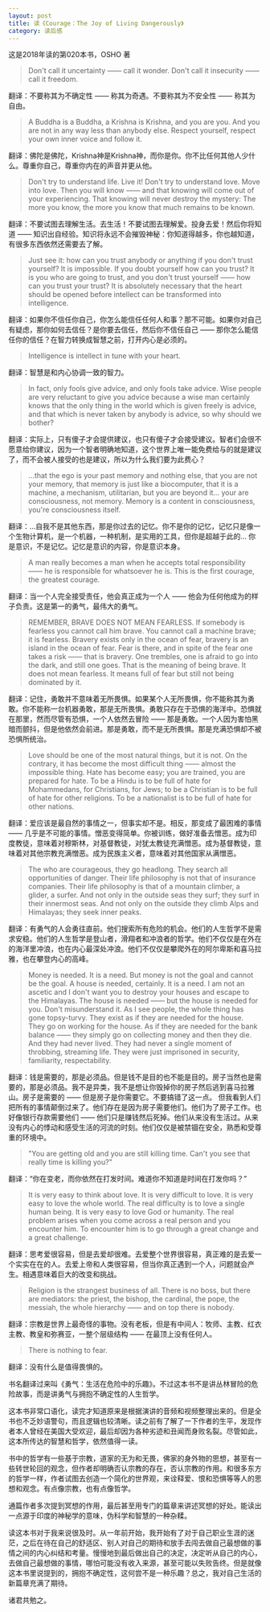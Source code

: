 ```yaml
---
layout: post
title: 读《Courage：The Joy of Living Dangerously》
category: 读后感
---
```

这是2018年读的第020本书，OSHO 著

>Don't call it uncertainty —— call it wonder. Don't call it insecurity —— call it freedom.

翻译：不要称其为不确定性 —— 称其为奇遇。不要称其为不安全性 —— 称其为自由。

>A Buddha is a Buddha, a Krishna is Krishna, and you are you. And you are not in any way less than anybody else. Respect yourself, respect your own inner voice and follow it.

翻译：佛陀是佛陀，Krishna神是Krishna神，而你是你。你不比任何其他人少什么。尊重你自己，尊重你内在的声音并更从他。

>Don't try to understand life. Live it! Don't try to understand love. Move into love. Then you will know —— and that knowing will come out of your experiencing. That knowing will never destroy the mystery: The more you know, the more you know that much remains to be known.

翻译：不要试图去理解生活。去生活！不要试图去理解爱。投身去爱！然后你将知道 —— 知识出自经验。知识将永远不会摧毁神秘：你知道得越多，你也越知道，有很多东西依然还需要去了解。

>Just see it: how can you trust anybody or anything if you don't trust yourself? It is impossible. If you doubt yourself how can you trust? It is you who are going to trust, and you don't trust yourself —— how can you trust your trust? It is absolutely necessary that the heart should be opened before intellect can be transformed into intelligence.

翻译：如果你不信任你自己，你怎么能信任任何人和事？那不可能。如果你对自己有疑虑，那你如何去信任？是你要去信任，然后你不信任自己 —— 那你怎么能信任你的信任？在智力转换成智慧之前，打开内心是必须的。

>Intelligence is intellect in tune with your heart.

翻译：智慧是和内心协调一致的智力。

>In fact, only fools give advice, and only fools take advice. Wise people are very reluctant to give you advice because a wise man certainly knows that the only thing in the world which is given freely is advice, and that which is never taken by anybody is advice, so why should we bother?

翻译：实际上，只有傻子才会提供建议，也只有傻子才会接受建议。智者们会很不愿意给你建议，因为一个智者明确地知道，这个世界上唯一能免费给与的就是建议了，而不会被人接受的也是建议，所以为什么我们要为此费心？

>…that the ego is your past memory and nothing else, that you are not your memory, that memory is just like a biocomputer, that it is a machine, a mechanism, utilitarian, but you are beyond it… your are consciousness, not memory. Memory is a content in consciousness, you're consciousness itself.

翻译：...自我不是其他东西，那是你过去的记忆。你不是你的记忆，记忆只是像一个生物计算机，是一个机器，一种机制，是实用的工具，但你是超越于此的... 你是意识，不是记忆。记忆是意识的内容，你是意识本身。

>A man really becomes a man when he accepts total responsibility —— he is responsible for whatsoever he is. This is the first courage, the greatest courage.

翻译：当一个人完全接受责任，他会真正成为一个人 —— 他会为任何他成为的样子负责。这是第一的勇气，最伟大的勇气。

>REMEMBER, BRAVE DOES NOT MEAN FEARLESS. If somebody is fearless you cannot call him brave. You cannot call a machine brave; it is fearless. Bravery exists only in the ocean of fear, bravery is an island in the ocean of fear. Fear is there, and in spite of the fear one takes a risk —— that is bravery. One trembles, one is afraid to go into the dark, and still one goes. That is the meaning of being brave. It does not mean fearless. It means full of fear but still not being dominated by it.

翻译：记住，勇敢并不意味着无所畏惧。如果某个人无所畏惧，你不能称其为勇敢。你不能称一台机器勇敢，那是无所畏惧。勇敢只存在于恐惧的海洋中。恐惧就在那里，然而尽管有恐惧，一个人依然去冒险 —— 那是勇敢。一个人因为害怕黑暗而颤抖，但是他依然会前进。那是勇敢，而不是无所畏惧。那是充满恐惧却不被恐惧所统治。

>Love should be one of the most natural things, but it is not. On the contrary, it has become the most difficult thing —— almost the impossible thing. Hate has become easy; you are trained, you are prepared for hate. To be a Hindu is to be full of hate for Mohammedans, for Christians, for Jews; to be a Christian is to be full of hate for other religions. To be a nationalist is to be full of hate for other nations.

翻译：爱应该是最自然的事情之一，但事实却不是。相反，那变成了最困难的事情 —— 几乎是不可能的事情。憎恶变得简单。你被训练，做好准备去憎恶。成为印度教徒，意味着对穆斯林，对基督教徒，对犹太教徒充满憎恶。成为基督教徒，意味着对其他宗教充满憎恶。成为民族主义者，意味着对其他国家从满憎恶。

>The who are courageous, they go headlong. They search all opportunities of danger. Their life philosophy is not that of insurance companies. Their life philosophy is that of a mountain climber, a glider, a surfer. And not only in the outside seas they surf; they surf in their innermost seas. And not only on the outside they climb Alps and Himalayas; they seek inner peaks.

翻译：有勇气的人会勇往直前。他们搜索所有危险的机会。他们的人生哲学不是需求安稳。他们的人生哲学是登山者，滑翔者和冲浪者的哲学。他们不仅仅是在外在的海洋里冲浪，也在内心最深处冲浪。他们不仅仅是攀爬外在的阿尔卑斯和喜马拉雅，也在攀登内心的高峰。

>Money is needed. It is a need. But money is not the goal and cannot be the goal. A house is needed, certainly. It is a need. I am not an ascetic and I don't want you to destroy your houses and escape to the Himalayas. The house is needed —— but the house is needed for you. Don't misunderstand it.
>As I see people, the whole thing has gone topsy-turvy. They exist as if they are needed for the house. They go on working for the house. As if they are needed for the bank balance —— they simply go on collecting money and then they die. And they had never lived. They had never a single moment of throbbing, streaming life. They were just imprisoned in security, familiarity, respectability.

翻译：钱是需要的，那是必须品。但是钱不是目的也不能是目的。房子当然也是需要的，那是必须品。我不是异类，我不是想让你毁掉你的房子然后逃到喜马拉雅山。房子是需要的 —— 但是房子是你需要它。不要搞错了这一点。
但我看到人们把所有的事情颠倒过来了。他们存在是因为房子需要他们。他们为了房子工作。也好像银行存款需要他们 —— 他们只是赚钱然后死掉。他们从来没有生活过。从来没有内心的悸动和感受生活的河流的时刻。他们仅仅是被禁锢在安全，熟悉和受尊重的环境中。

>"You are getting old and you are still killing time. Can't you see that really time is killing you?"

翻译：“你在变老，而你依然在打发时间。难道你不知道是时间在打发你吗？”

>It is very easy to think about love. It is very difficult to love. It is very easy to love the whole world. The real difficulty is to love a single human being. It is very easy to love God or humanity. The real problem arises when you come across a real person and you encounter him. To encounter him is to go through a great change and a great challenge.

翻译：思考爱很容易，但是去爱却很难。去爱整个世界很容易，真正难的是去爱一个实实在在的人。去爱上帝和人类很容易，但当你真正遇到一个人，问题就会产生。相遇意味着巨大的改变和挑战。

>Religion is the strangest business of all. There is no boss, but there are mediators: the priest, the bishop, the cardinal, the pope, the messiah, the whole hierarchy —— and on top there is nobody.

翻译：宗教是世界上最奇怪的事物。没有老板，但是有中间人：牧师、主教、红衣主教、教皇和弥赛亚，一整个层级结构 —— 在最顶上没有任何人。

>There is nothing to fear.

翻译：没有什么是值得畏惧的。

书名翻译过来叫《勇气：生活在危险中的乐趣》。不过这本书不是讲丛林冒险的危险故事，而是讲勇气与拥抱不确定性的人生哲学。

这本书非常口语化，读完才知道原来是根据演讲的音频和视频整理出来的。但是全书也不乏妙语警句，而且逻辑也较清晰。读之前有了解了一下作者的生平，发现作者本人曾经在美国大受欢迎，最后却因为各种劣迹和丑闻而身败名裂。尽管如此，这本所传达的智慧和哲学，依然值得一读。

书中的哲学有一些基于宗教，道家的无为和无畏，佛家的身外物的思想，甚至有一些转世轮回的观念，但作者却明确否认宗教的存在，否认宗教的作用。和很多东方的哲学一样，作者试图去创造一个简化的世界观，来诠释爱、恨和恐惧等等人的思想和观念。有点像宗教，也有点像哲学。

通篇作者多次提到冥想的作用，最后甚至用专门的篇章来讲述冥想的好处。能读出一点源于印度的神秘学的意味，伪科学和智慧的一种杂糅。

读这本书对于我来说很及时。从一年前开始，我开始有了对于自己职业生涯的迷茫，之后在待在自己的舒适区、别人对自己的期待和放手去闯去做自己最想做的事情之间的内心纠结和考量。慢慢地到最后做出自己的决定，决定听从自己的内心，去做自己最想做的事情，哪怕可能没有收入来源，甚至可能以失败告终。但是就像这本书里说提到的，拥抱不确定性，这何尝不是一种乐趣？总之，我对自己生活的新篇章充满了期待。

诸君共勉之。